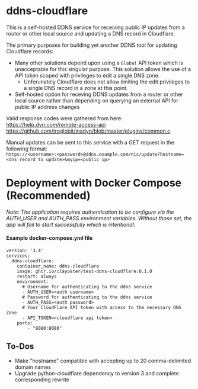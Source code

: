 # ddns-cloudflare

This is a self-hosted DDNS service for receiving public IP updates from a router or other local source and updating a DNS record in Cloudflare.

The primary purposes for building yet another DDNS tool for updating Cloudflare records:
- Many other solutions depend upon using a `Global` API token which is unacceptable for this singular purpose. This solution allows the use of a API token scoped with privileges to edit a single DNS zone.
  - Unforunately Cloudflare does not allow limiting the edit privileges to a single DNS record in a zone at this point.
- Self-hosted option for receving DDNS updates from a router or other local source rather than depending on querying an external API for public IP address changes

Valid response codes were gathered from here:\
  https://help.dyn.com/remote-access-api \
  https://github.com/troglobit/inadyn/blob/master/plugins/common.c

Manual updates can be sent to this service with a GET request in the following format: \
`https://<username>:<password>@ddns.example.com/nic/update?hostname=<dns record to update>&myip=<public ip>`

# Deployment with Docker Compose (Recommended)

*Note: The application requires authentication to be configure via the AUTH_USER and AUTH_PASS environment variables. Without those set, the app will fail to start successfully which is intentional.*

#### Example docker-compose.yml file

```
version: '3.4'
services:
  ddns-cloudflare:
    container_name: ddns-cloudflare
    image: ghcr.io/clayoster/test-ddns-cloudflare:0.1.0
    restart: always
    environment:
      # Username for authenticating to the ddns service
      - AUTH_USER=<auth username>
      # Password for authenticating to the ddns service
      - AUTH_PASS=<auth password>
      # Your CloudFlare API token with access to the necessary DNS Zone
      - API_TOKEN=<cloudflare api token>
    ports:
        - "8080:8080"
```

## To-Dos
- Make "hostname" compatible with accepting up to 20 comma-delimited domain names
- Upgrade python-cloudflare dependency to version 3 and complete corresponding rewrite
